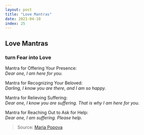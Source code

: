 ```yaml
---
layout: post
title: "Love Mantras"
date: 2021-04-10
index: 25
---
```



## Love Mantras

### turn Fear into Love

Mantra for Offering Your Presence:  
_Dear one, I am here for you._

Mantra for Recognizing Your Beloved:  
_Darling, I know you are there, and I am so happy._

Mantra for Relieving Suffering:  
_Dear one, I know you are suffering. That is why I am here for you._

Mantra for Reaching Out to Ask for Help:  
_Dear one, I am suffering. Please help._


> Source: [Maria Popova](https://www.brainpickings.org/2020/12/01/thich-nhat-hanh-fear-love/)
